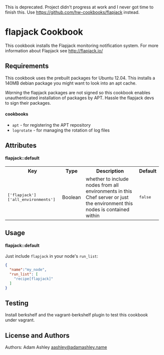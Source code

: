 This is deprecated. Project didn't progress at work and I never got time to
finish this. Use https://github.com/hw-cookbooks/flapjack instead.

flapjack Cookbook
=================
This cookbook installs the Flapjack monitoring notification system. For more
information about Flapjack see http://flapjack.io/

Requirements
------------
This cookbook uses the prebuilt packages for Ubuntu 12.04. This installs a
140MB debian package you might want to look into an apt cache.

*Warning* the flapjack packages are not signed so this cookbook enables
unauthenticated installation of packages by APT. Hassle the flapjack devs
to sign their packages.

#### cookbooks
- `apt` - for registering the APT repository
- `logrotate` - for managing the rotation of log files

Attributes
----------
#### flapjack::default
<table>
  <tr>
    <th>Key</th>
    <th>Type</th>
    <th>Description</th>
    <th>Default</th>
  </tr>
  <tr>
    <td><tt>['flapjack']['all_environments']</tt></td>
    <td>Boolean</td>
    <td>whether to include nodes from all environments in this Chef server
    or just the environment this nodes is contained within</td>
    <td><tt>false</tt></td>
  </tr>
</table>

Usage
-----
#### flapjack::default
Just include `flapjack` in your node's `run_list`:

```json
{
  "name":"my_node",
  "run_list": [
    "recipe[flapjack]"
  ]
}
```

Testing
-------

Install berkshelf and the vagrant-berkshelf plugin to test this cookbook under
vagrant.

License and Authors
-------------------
Authors: Adam Ashley <aashley@adamashley.name>
